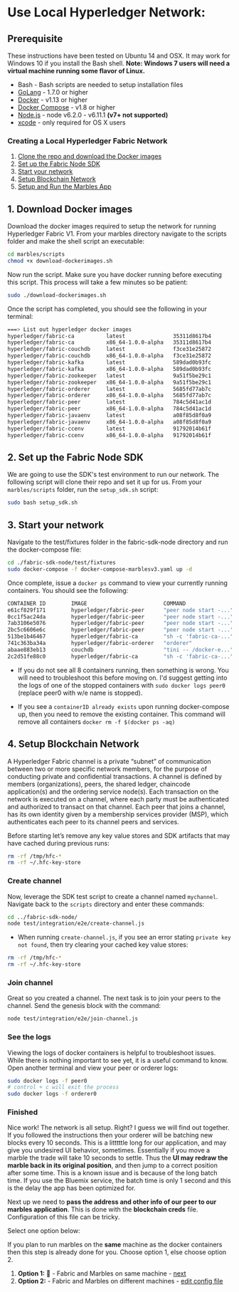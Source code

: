 # Use Local Hyperledger Network:

## Prerequisite

These instructions have been tested on Ubuntu 14 and OSX.  It may work for Windows 10 if you install the Bash shell.
**Note: Windows 7 users will need a virtual machine running some flavor of Linux.**

* Bash - Bash scripts are needed to setup installation files
* [GoLang](https://golang.org/) - 1.7.0 or higher
* [Docker](https://www.docker.com/products/overview) - v1.13 or higher
* [Docker Compose](https://docs.docker.com/compose/overview/) - v1.8 or higher
* [Node.js](https://nodejs.org/en/download/) - node v6.2.0 - v6.11.1 **(v7+ not supported)**
* [xcode](https://developer.apple.com/xcode/) - only required for OS X users


### Creating a Local Hyperledger Fabric Network

1. [Clone the repo and download the Docker images](#1-clone-the-repo-and-download-the-docker-images)
2. [Set up the Fabric Node SDK](#2-set-up-the-fabric-node-sdk)
3. [Start your network](#3-start-your-network)
4. [Setup Blockchain Network](#4-setup-blockchain-network)
5. [Setup and Run the Marbles App](#5-setup-and-run-marbles)


## 1. Download Docker images

Download the docker images required to setup the network for running Hyperledger Fabric V1.
From your marbles directory navigate to the scripts folder and make the shell script an executable:

```bash
cd marbles/scripts
chmod +x download-dockerimages.sh
```

Now run the script. Make sure you have docker running before executing this script. This process will take a few minutes so be patient:

```bash
sudo ./download-dockerimages.sh
```

Once the script has completed, you should see the following in your terminal:

```bash
===> List out hyperledger docker images
hyperledger/fabric-ca          latest               35311d8617b4        3 weeks ago         240 MB
hyperledger/fabric-ca          x86_64-1.0.0-alpha   35311d8617b4        3 weeks ago         240 MB
hyperledger/fabric-couchdb     latest               f3ce31e25872        3 weeks ago         1.51 GB
hyperledger/fabric-couchdb     x86_64-1.0.0-alpha   f3ce31e25872        3 weeks ago         1.51 GB
hyperledger/fabric-kafka       latest               589dad0b93fc        3 weeks ago         1.3 GB
hyperledger/fabric-kafka       x86_64-1.0.0-alpha   589dad0b93fc        3 weeks ago         1.3 GB
hyperledger/fabric-zookeeper   latest               9a51f5be29c1        3 weeks ago         1.31 GB
hyperledger/fabric-zookeeper   x86_64-1.0.0-alpha   9a51f5be29c1        3 weeks ago         1.31 GB
hyperledger/fabric-orderer     latest               5685fd77ab7c        3 weeks ago         182 MB
hyperledger/fabric-orderer     x86_64-1.0.0-alpha   5685fd77ab7c        3 weeks ago         182 MB
hyperledger/fabric-peer        latest               784c5d41ac1d        3 weeks ago         184 MB
hyperledger/fabric-peer        x86_64-1.0.0-alpha   784c5d41ac1d        3 weeks ago         184 MB
hyperledger/fabric-javaenv     latest               a08f85d8f0a9        3 weeks ago         1.42 GB
hyperledger/fabric-javaenv     x86_64-1.0.0-alpha   a08f85d8f0a9        3 weeks ago         1.42 GB
hyperledger/fabric-ccenv       latest               91792014b61f        3 weeks ago         1.29 GB
hyperledger/fabric-ccenv       x86_64-1.0.0-alpha   91792014b61f        3 weeks ago         1.29 GB
```

## 2. Set up the Fabric Node SDK

We are going to use the SDK's test environment to run our network. 
The following script will clone their repo and set it up for us. 
From your `marbles/scripts` folder, run the `setup_sdk.sh` script:
```bash
sudo bash setup_sdk.sh
```

## 3. Start your network

Navigate to the test/fixtures folder in the fabric-sdk-node directory and run the docker-compose file:

```bash
cd ./fabric-sdk-node/test/fixtures
sudo docker-compose -f docker-compose-marblesv3.yaml up -d
```

Once complete, issue a `docker ps` command to view your currently running containers. You should see the following:
```bash
CONTAINER ID        IMAGE                        COMMAND                  CREATED             STATUS                       PORTS                                            NAMES
e61cf829f171        hyperledger/fabric-peer      "peer node start -..."   3 minutes ago       Up 2 minutes        0.0.0.0:7056->7051/tcp, 0.0.0.0:7058->7053/tcp   peer1
0cc1f5ac24da        hyperledger/fabric-peer      "peer node start -..."   3 minutes ago       Up 2 minutes        0.0.0.0:8056->7051/tcp, 0.0.0.0:8058->7053/tcp   peer3
7ab3106e5076        hyperledger/fabric-peer      "peer node start -..."   3 minutes ago       Up 3 minutes        0.0.0.0:7051->7051/tcp, 0.0.0.0:7053->7053/tcp   peer0
2bc5c6606e6c        hyperledger/fabric-peer      "peer node start -..."   3 minutes ago       Up 3 minutes        0.0.0.0:8051->7051/tcp, 0.0.0.0:8053->7053/tcp   peer2
513be1b46467        hyperledger/fabric-ca        "sh -c 'fabric-ca-..."   3 minutes ago       Up 3 minutes        0.0.0.0:8054->7054/tcp                           ca_peerOrg2
741c363ba34a        hyperledger/fabric-orderer   "orderer"                3 minutes ago       Up 3 minutes        0.0.0.0:7050->7050/tcp                           orderer0
abaae883eb13        couchdb                      "tini -- /docker-e..."   3 minutes ago       Up 3 minutes        0.0.0.0:5984->5984/tcp                           couchdb
2c2d51fe88c0        hyperledger/fabric-ca        "sh -c 'fabric-ca-..."   3 minutes ago       Up 3 minutes        0.0.0.0:7054->7054/tcp                           ca_peerOrg1
```

* If you do not see all 8 containers running, then something is wrong. 
You will need to troubleshoot this before moving on. 
I'd suggest getting into the logs of one of the stopped containers with `sudo docker logs peer0` (replace peer0 with w/e name is stopped).
 
* If you see a `containerID already exists` upon running docker-compose up, then you need to remove the existing container. This command will remove all containers `docker rm -f $(docker ps -aq)`

## 4. Setup Blockchain Network

A Hyperledger Fabric channel is a private “subnet” of communication between two or more specific network members, for the purpose of conducting private and confidential transactions. 
A channel is defined by members (organizations), peers, the shared ledger, chaincode application(s) and the ordering service node(s). 
Each transaction on the network is executed on a channel, where each party must be authenticated and authorized to transact on that channel. 
Each peer that joins a channel, has its own identity given by a membership services provider (MSP), which authenticates each peer to its channel peers and services.

Before starting let’s remove any key value stores and SDK artifacts that may have cached during previous runs:
```bash
rm -rf /tmp/hfc-*
rm -rf ~/.hfc-key-store
```

### Create channel

Now, leverage the SDK test script to create a channel named `mychannel`. 
Navigate back to the `scripts` directory and enter these commands: 
```bash
cd ../fabric-sdk-node/
node test/integration/e2e/create-channel.js
```

* When running `create-channel.js`, if you see an error stating `private key not found`, then try clearing your cached key value stores:
```bash
rm -rf /tmp/hfc-*
rm -rf ~/.hfc-key-store
```

### Join channel
Great so you created a channel. 
The next task is to join your peers to the channel. 
Send the genesis block with the command: 
```bash
node test/integration/e2e/join-channel.js
```

### See the logs
Viewing the logs of docker containers is helpful to troubleshoot issues. 
While there is nothing important to see yet, it is a useful command to know. 
Open another terminal and view your peer or orderer logs: 
```bash
sudo docker logs -f peer0
# control + c will exit the process
sudo docker logs -f orderer0
```

### Finished
Nice work! The network is all setup. Right? I guess we will find out together. 
If you followed the instructions then your orderer will be batching new blocks every 10 seconds. 
This is a litttttle long for our application, and may give you undesired UI behavior, sometimes. 
Essentially if you move a marble the trade will take 10 seconds to settle. 
Thus the  **UI may redraw the marble back in its original position**, and then jump to a correct position after some time. 
This is a known issue and is because of the long batch time. 
If you use the Bluemix service, the batch time is only 1 second and this is the delay the app has been optimized for. 

Next up we need to **pass the address and other info of our peer to our marbles application**. 
This is done with the **blockchain creds** file. 
Configuration of this file can be tricky. 

Select one option below:

If you plan to run marbles on the **same** machine as the docker containers then this step is already done for you. 
Choose option 1, else choose option 2. 

1. **Option 1:** :lollipop: - Fabric and Marbles on same machine -  [next](../README.md#installchaincode)
2. **Option 2:** - Fabric and Marbles on different machines - [edit config file](./config_file.md)
